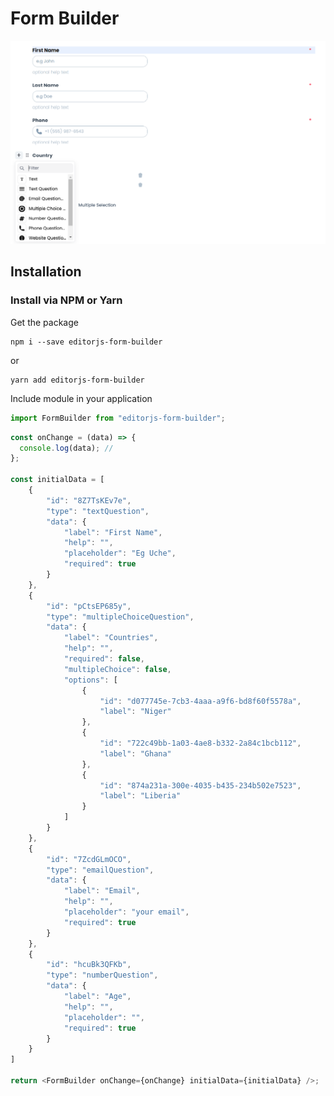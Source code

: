 # Form Builder

![Model](https://github.com/Ezehuche/editorjs-form-builder/blob/fce273e675059cdc26503134a8cf85fcafb805a8/public/images/form-builder.png)

## Installation

### Install via NPM or Yarn

Get the package

```shell
npm i --save editorjs-form-builder
```

or

```shell
yarn add editorjs-form-builder
```

Include module in your application

```javascript
import FormBuilder from "editorjs-form-builder";
```

```javascript
const onChange = (data) => {
  console.log(data); // 
};

const initialData = [
    {
        "id": "8Z7TsKEv7e",
        "type": "textQuestion",
        "data": {
            "label": "First Name",
            "help": "",
            "placeholder": "Eg Uche",
            "required": true
        }
    },
    {
        "id": "pCtsEP685y",
        "type": "multipleChoiceQuestion",
        "data": {
            "label": "Countries",
            "help": "",
            "required": false,
            "multipleChoice": false,
            "options": [
                {
                    "id": "d077745e-7cb3-4aaa-a9f6-bd8f60f5578a",
                    "label": "Niger"
                },
                {
                    "id": "722c49bb-1a03-4ae8-b332-2a84c1bcb112",
                    "label": "Ghana"
                },
                {
                    "id": "874a231a-300e-4035-b435-234b502e7523",
                    "label": "Liberia"
                }
            ]
        }
    },
    {
        "id": "7ZcdGLmOCO",
        "type": "emailQuestion",
        "data": {
            "label": "Email",
            "help": "",
            "placeholder": "your email",
            "required": true
        }
    },
    {
        "id": "hcuBk3QFKb",
        "type": "numberQuestion",
        "data": {
            "label": "Age",
            "help": "",
            "placeholder": "",
            "required": true
        }
    }
]

return <FormBuilder onChange={onChange} initialData={initialData} />;
```
